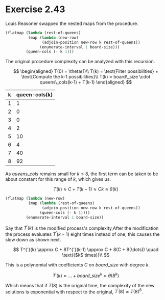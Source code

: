 # Exercise 2.43

Louis Reasoner swapped the nested maps from the procedure.

```scm
(flatmap (lambda (rest-of-queens)
          (map (lambda (new-row)
                (adjoin-position new-row k rest-of-queens))
               (enumerate-interval 1 board-size)))
         (queen-cols (- k 1)))
```

The original procedure complexity can be analyzed with this recursion.

$$
\begin{aligned}
T(0) = \theta(1)\\
T(k) = \text{Filter possibilities} + \text{Compute the k-1 possibilities}\\
T(k) = board\_size \cdot queens\_cols(k-1) + T(k-1)
\end{aligned}
$$

| k | queen-cols(k) |
| - | ------------- |
| 1 | 1             |
| 2 | 0             |
| 3 | 0             |
| 4 | 2             |
| 5 | 10            |
| 6 | 4             |
| 7 | 40            |
| 8 | 92            |

As $queens\_cols$ remains small for $k \le 8$, the first term can be taken to be
about constant for this range of $k$, which gives us.

$$
T(k) \approx C + T(k-1) \approx C k \approx \theta(k)
$$

```scm
(flatmap (lambda (new-row)
          (map (lambda (rest-of-queens)
                (adjoin-position new-row k rest-of-queens))
               (queen-cols (- k 1))))
         (enumerate-interval 1 board-size))
```

Say that $T^{'}(k)$ is the modified process's complexity,After the modification
the process evaluates $T^{'}(k-1)$ eight times instead of one, this causes the
slow down as shown next.

$$
T^{'}(k) \approx C + 8T^{'}(k-1) \approx C + 8(C + 8(\dots)) \quad \text{($k$ times)}\\
$$

This is a polynomial with coefficients $C$ on $board\_size$ with degree $k$.

$$
T^{'}(k) \approx \dots + board\_size^k \approx \theta(8^k)
$$

Which means that if $T(8)$ is the original time, the complexity of the new
solutions is exponential with respect to the original,
$T^{'}(8) \approx T(8)^8$.
